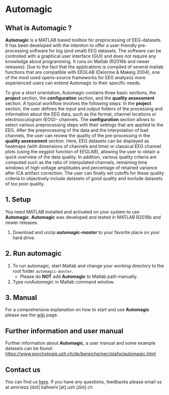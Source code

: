 # Automagic

## What is Automagic ?

**Automagic** is a MATLAB based toolbox for preprocessing of EEG-datasets. It has been developed with the intention to offer a user-friendly pre-processing software for big (and small) EEG datasets. The software can be controlled with a graphical user interface (GUI) and does not require any knowledge about programming. It runs on Matlab (R2016b and newer releases). Due to the fact that the applications is compiled of several matlab functions that are compatible with EEGLAB (Delorme & Makeig 2004), one of the most used opens-source frameworks for EEG analysis) more experienced users can extend Automagic to their specific needs.

To give a short orientation, Automagic contains three basic sections, the **project** section, the **configuration** section, and the **quality assessment** section. A typical workflow involves the following steps: In the **project** section, the user defines the input and output folders of the processing and information about the EEG data, such as the format, channel locations or electrooculogram (EOG)- channels. The **configuration** section allows to select various preprocessing steps with their settings that are applied to the EEG. After the preprocessing of the data and the interpolation of bad channels, the user can review the quality of the pre-processing in the **quality assessment** section. Here, EEG datasets can be displayed as heatmaps (with dimensions of channels and time) or classical EEG channel plots (using the eegplot function of EEGLAB), allowing the user to obtain a quick overview of the data quality. In addition, various quality criteria are computed such as the ratio of interpolated channels, remaining time windows of high voltage amplitudes  and percentage of retained variance after ICA artifact correction. The user can finally set cutoffs for these quality criteria to objectively include datasets of good quality and exclude datasets of too poor quality.

## 1. Setup

You need MATLAB installed and activated on your system to use **Automagic**. **Automagic** was developed and tested in MATLAB R2016b and newer releases.

1. Download and unzip **_automagic-master_** to your favorite place on your hard drive. 

## 2. Run automagic 
1. To run automagic, start Matlab and change your working directory to the root folder `automagic-master`. 
   * Please do **NOT** add **Automagic** to Matlab path manually. 
2. Type _runAutomagic_ in Matlab command window.

## 3. Manual
For a comprehensive explanation on how to start and use **Automagic** please see the [wiki](https://github.com/methlabUZH/automagic/wiki) page.

## Further information and user manual
Further information about **Automagic**, a user manual and some example datasets can be found:
https://www.psychologie.uzh.ch/de/bereiche/nec/plafor/automagic.html

## Contact us
You can find us [here](http://www.psychologie.uzh.ch/de/fachrichtungen/plafor.html).
If you have any questions, feedbacks please email us at amirreza [dot] bahreini [at] uzh [dot] ch
